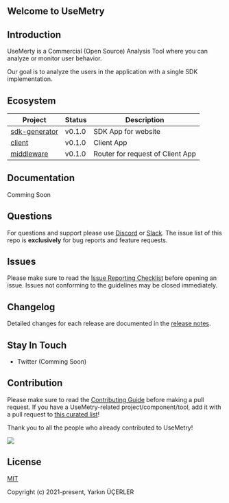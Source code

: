 ## Welcome to UseMetry

## Introduction
UseMerty is a Commercial (Open Source) Analysis Tool where you can analyze or monitor user behavior.

Our goal is to analyze the users in the application with a single SDK implementation.

## Ecosystem

| Project           | Status | Description |
|-------------------|--------|-------------|
| [sdk-generator]   | v0.1.0 | SDK App for website |
| [client]          | v0.1.0 | Client App |
| [middleware]      | v0.1.0 | Router for request of Client App |

[client]: https://github.com/usemetry/client
[sdk-generator]: https://github.com/usemetry/sdk-generator
[middleware]: https://github.com/usemetry/middleware

## Documentation

Comming Soon

## Questions

For questions and support please use [Discord](https://discord.gg/2skedcWF) or [Slack](https://join.slack.com/t/usemetry/shared_invite/zt-lz1114sw-BVRBjDSNvjm97eZ2f1~bOQ). The issue list of this repo is **exclusively** for bug reports and feature requests.

## Issues

Please make sure to read the [Issue Reporting Checklist](https://github.com/usemetry/client/blob/dev/.github/CONTRIBUTING.md#issue-reporting-guidelines) before opening an issue. Issues not conforming to the guidelines may be closed immediately.

## Changelog

Detailed changes for each release are documented in the [release notes](https://github.com/usemetry/client/releases).

## Stay In Touch

- Twitter (Comming Soon)

## Contribution

Please make sure to read the [Contributing Guide](https://github.com/usemetry/client/blob/main/.github/CONTRIBUTING.md) before making a pull request. If you have a UseMetry-related project/component/tool, add it with a pull request to [this curated list](https://github.com/client/awesome-client)!

Thank you to all the people who already contributed to UseMetry!

<a href="https://github.com/usemetry/client/graphs/contributors"><img src="https://opencollective.com/usemetry/contributors.svg?width=890" /></a>

## License

[MIT](https://opensource.org/licenses/MIT)

Copyright (c) 2021-present, Yarkın ÜÇERLER
